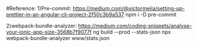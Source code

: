 #Reference:
1)Pre-commit: https://medium.com/@victormejia/setting-up-prettier-in-an-angular-cli-project-2f50c3b9a537
    npm i -D pre-commit

2)webpack-bundle-analyzer: https://medium.com/coding-snippets/analyse-your-ionic-app-size-3568b7f9077f
    ng build --prod --stats-json
    npx webpack-bundle-analyzer www/stats.json